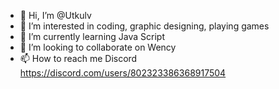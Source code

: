 - 👋 Hi, I’m @Utkulv
- 👀 I’m interested in coding, graphic designing, playing games
- 🌱 I’m currently learning Java Script
- 💞️ I’m looking to collaborate on Wency
- 📫 How to reach me Discord https://discord.com/users/802323386368917504
